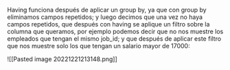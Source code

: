 Having funciona después de aplicar un group by, ya que con group by eliminamos campos repetidos; y luego decimos que una vez no haya campos repetidos, que después con having se aplique un filtro sobre la columna que queramos, por ejemplo podemos decir que no nos muestre los empleados que tengan el mismo job_id; y que después de aplicar este filtro que nos muestre solo los que tengan un salario mayor de 17000:

![[Pasted image 20221221213148.png]]

